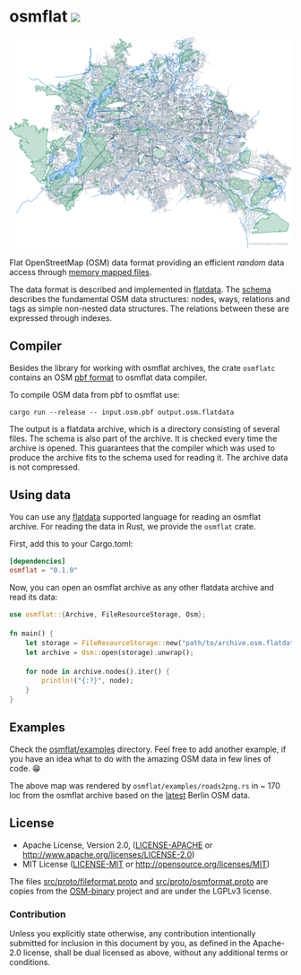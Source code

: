 # osmflat ![][ci]

![berlin-features](osmflat/examples/berlin-features.png)

Flat OpenStreetMap (OSM) data format providing an efficient *random* data
access through [memory mapped files].

The data format is described and implemented in [flatdata]. The [schema]
describes the fundamental OSM data structures: nodes, ways, relations and
tags as simple non-nested data structures. The relations between these are
expressed through indexes.

## Compiler

Besides the library for working with osmflat archives, the crate `osmflatc`
contains an OSM [pbf format][PBF format] to osmflat data compiler.

To compile OSM data from pbf to osmflat use:

```shell
cargo run --release -- input.osm.pbf output.osm.flatdata
```

The output is a flatdata archive, which is a directory consisting of several
files. The schema is also part of the archive. It is checked every time the
archive is opened. This guarantees that the compiler which was used to produce
the archive fits to the schema used for reading it. The archive data is not
compressed.

## Using data

You can use any [flatdata] supported language for reading an osmflat archive.
For reading the data in Rust, we provide the `osmflat` crate.

First, add this to your Cargo.toml:

```toml
[dependencies]
osmflat = "0.1.0"
```

Now, you can open an osmflat archive as any other flatdata archive and read its
data:

```rust
use osmflat::{Archive, FileResourceStorage, Osm};

fn main() {
    let storage = FileResourceStorage::new("path/to/archive.osm.flatdata");
    let archive = Osm::open(storage).unwrap();

    for node in archive.nodes().iter() {
        println!("{:?}", node);
    }
}
```

## Examples

Check the [osmflat/examples] directory. Feel free to add another example, if
you have an idea what to do with the amazing OSM data in few lines of code. 😁

The above map was rendered by `osmflat/examples/roads2png.rs` in ~ 170 loc from
the osmflat archive based on the [latest][latest-berlin-map] Berlin OSM data.

## License

 * Apache License, Version 2.0, ([LICENSE-APACHE](LICENSE-APACHE) or
   http://www.apache.org/licenses/LICENSE-2.0)
 * MIT License ([LICENSE-MIT](LICENSE-MIT) or
   http://opensource.org/licenses/MIT)

The files [src/proto/fileformat.proto](src/proto/fileformat.proto) and
[src/proto/osmformat.proto](src/proto/osmformat.proto) are copies from the
[OSM-binary] project and are under the LGPLv3 license.

### Contribution

Unless you explicitly state otherwise, any contribution intentionally submitted
for inclusion in this document by you, as defined in the Apache-2.0 license,
shall be dual licensed as above, without any additional terms or conditions.

[flatdata]: https://github.com/heremaps/flatdata
[schema]: flatdata/osm.flatdata
[memory mapped files]: https://en.wikipedia.org/wiki/Memory-mapped_file
[PBF format]: https://wiki.openstreetmap.org/wiki/PBF_Format
[osmflat/examples]: osmflat/examples
[latest-berlin-map]: http://download.geofabrik.de/europe/germany/berlin.html
[OSM-binary]: https://github.com/scrosby/OSM-binary
[ci]: https://github.com/boxdot/osmflat-rs/workflows/ci/badge.svg
